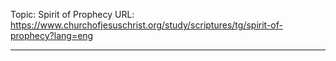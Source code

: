 Topic: Spirit of Prophecy
URL: https://www.churchofjesuschrist.org/study/scriptures/tg/spirit-of-prophecy?lang=eng

---

